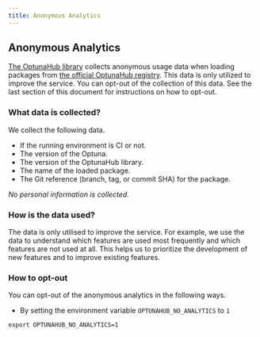 ```yaml
---
title: Anonymous Analytics
---
```


## Anonymous Analytics

[The OptunaHub library](https://github.com/optuna/optunahub) collects anonymous usage data when loading packages from [the official OptunaHub registry](https://github.com/optuna/optunahub-registry).
This data is only utilized to improve the service.
You can opt-out of the collection of this data.
See the last section of this document for instructions on how to opt-out.

### What data is collected?

We collect the following data.
- If the running environment is CI or not.
- The version of the Optuna.
- The version of the OptunaHub library.
- The name of the loaded package.
- The Git reference (branch, tag, or commit SHA) for the package.

*No personal information is collected.*

### How is the data used?

The data is only utilised to improve the service.
For example, we use the data to understand which features are used most frequently and which features are not used at all.
This helps us to prioritize the development of new features and to improve existing features.

### How to opt-out

You can opt-out of the anonymous analytics in the following ways.

- By setting the environment variable `OPTUNAHUB_NO_ANALYTICS` to `1`

```shell
export OPTUNAHUB_NO_ANALYTICS=1
```

